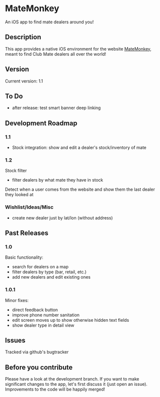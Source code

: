 # MateMonkey #
An iOS app to find mate dealers around you!

## Description ##
This app provides a native iOS environment for the website [MateMonkey](www.matemonkey.com), meant to find Club Mate dealers all over the world!

## Version ##

Current version: 1.1

## To Do ##

* after release: test smart banner deep linking

## Development Roadmap ##

### 1.1 ###

* Stock integration: show and edit a dealer's stock/inventory of mate

### 1.2 ###

Stock filter
* filter dealers by what mate they have in stock

Detect when a user comes from the website and show them the last dealer they looked at


### Wishlist/Ideas/Misc ###

* create new dealer just by lat/lon (without address)

## Past Releases ##

### 1.0 ###

Basic functionality:
* search for dealers on a map
* filter dealers by type (bar, retail, etc.)
* add new dealers and edit existing ones

### 1.0.1 ###

Minor fixes: 
* direct feedback button
* improve phone number sanitation
* edit screen moves up to show otherwise hidden text fields
* show dealer type in detail view

## Issues ##
Tracked via github's bugtracker

## Before you contribute ##
Please have a look at the development branch. If you want to make significant changes to the app, let's first discuss it (just open an issue). Improvements to the code will be happily merged!
